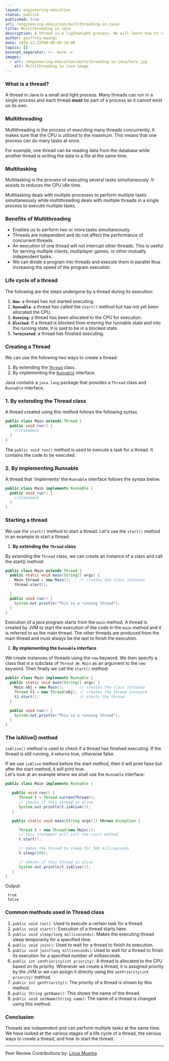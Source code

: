 ```yaml
---
layout: engineering-education
status: publish
published: true
url: /engineering-education/multithreading-in-java/
title: Multithreading in Java
description: A thread is a lightweight process. We will learn how to create threads in your programs
author: geoffrey-mwangi
date: 2020-12-22T00:00:00-10:00
topics: []
excerpt_separator: <!--more-->
images:
  - url: /engineering-education/multithreading-in-java/hero.jpg
    alt: Multithreading in Java image
---
```


### What is a thread?

A thread in Java is a small and light process. Many threads can run in a single process and each thread **must** be part of a process as it cannot exist on its own.

### Multithreading

Multithreading is the process of executing many threads concurrently. It makes sure that the CPU is utilized to the maximum. This means that one process can do many tasks at once.

For example, one thread can be reading data from the database while another thread is writing the data to a file at the same time.

### Multitasking

Multitasking is the process of executing several tasks simultaneously. It assists to reduces the CPU idle time.

Multitasking deals with multiple processes to perform multiple tasks simultaneously while multithreading deals with multiple threads in a single process to execute multiple tasks.

### Benefits of Multithreading

- Enables us to perform two or more tasks simultaneously.
- Threads are independent and do not affect the performance of concurrent threads.
- An execution of one thread will not interrupt other threads. This is useful for serving multiple clients, multiplayer games, or other mutually independent tasks.
- We can divide a program into threads and execute them in parallel thus increasing the speed of the program execution.

### Life cycle of a thread

The following are the steps undergone by a thread during its execution:

1. **`New`**: a thread has not started executing.
2. **`Runnable`**: a thread has called the `start()` method but has not yet been allocated the CPU.
3. **`Running`**: a thread has been allocated to the CPU for execution.
4. **`Blocked`**: If a thread is blocked from entering the runnable state and into the running state, it is said to be in a blocked state.
5. **`Terminated`**: a thread has finished executing.

### Creating a Thread

We can use the following two ways to create a thread:

1. By extending the [`Thread`](https://www.javatpoint.com/creating-thread) class.
2. By implementing the [`Runnable`](https://www.javatpoint.com/creating-thread) interface.

Java contains a `java.lang` package that provides a `Thread` class and `Runnable` interface.

### 1. By extending the Thread class

A thread created using this method follows the following syntax.

```java
public class Main extends Thread {
  public void run() {
    //statement
  }
}
```

The `public void run()` method is used to execute a task for a thread. It contains the code to be executed.

### 2. By implementing Runnable

A thread that 'implements' the `Runnable` interface follows the syntax below.

```java
public class Main implements Runnable {
  public void run() {
    //statement
  }
}
```

### Starting a thread

We use the `start()` method to start a thread. Let's use the `start()` method in an example to start a thread:

1. **By extending the `Thread` class**

By extending the `Thread` class, we can create an instance of a class and call the start() method:

```java
public class Main extends Thread {
  public static void main(String[] args) {
    Main thread = new Main();    // creates the class instance
    thread.start();

  }
  public void run() {
    System.out.println("This is a running thread");
  }
}
```

Execution of a java program starts from the `main` method. A thread is created by JVM to start the execution of the code in the `main` method and it is referred to as the main thread. The other threads are produced from the main thread and must always be the last to finish the execution.

2. **By implementing the `Runnable` interface**

We create instances of threads using the `new` keyword. We then specify a class that is a subclass of `Thread` .ie. `Main` as an argument to the `new` keyword. Then finally we call the `start()` method:

```java
public class Main implements Runnable {
  public static void main(String[] args) {
    Main obj = new Main();       // creates the class instance
    Thread t1 = new Thread(obj); // creates the thread instance
    t1.start();                  // starts the thread
  }

  public void run() {
    System.out.println("This is a running thread");
  }
}
```

### The isAlive() method

`isAlive()` method is used to check if a thread has finished executing. If the thread is still running, it returns true, otherwise false.

If we use `isAlive` method before the start method, then it will print false but after the start method, it will print true.  
Let's look at an example where we shall use the `Runnable` interface:

```java
public class Main implements Runnable {

   public void run() {
      Thread t = Thread.currentThread();
      // checks if this thread is alive
      System.out.println(t.isAlive());
   }

   public static void main(String args[]) throws Exception {

      Thread t = new Thread(new Main());
      // this statement will call the run() method
      t.start();

      // makes the thread to sleep for 500 milliseconds
      t.sleep(500);

      // checks if this thread is alive
      System.out.println(t.isAlive());
   }
}
```

Output:

```
 true
 false
```

### Common methods used in Thread class

1. `public void run()`: Used to execute a certain task for a thread.
2. `public void start()`: Execution of a thread starts here.
3. `public void sleep(long milliseconds)`: Makes the executing thread sleep temporarily for a specified time.
4. `public void join()`: Used to wait for a thread to finish its execution.
5. `public void join(long milliseconds)`: Used to wait for a thread to finish its execution for a specified number of milliseconds.
6. `public int setPriority(int priority)`: A thread is allocated to the CPU based on its priority. Whenever we create a thread, it is assigned priority by the JVM or we can assign it directly using the `setPriority(int priority)` method.
7. `public int getPriority()`: The priority of a thread is shown by this method.
8. `public String getName()`: This shows the name of the thread.
9. `public void setName(String name)`: The name of a thread is changed using this method.

### Conclusion

Threads are independent and can perform multiple tasks at the same time. We have looked at the various stages of a life cycle of a thread, the various ways to create a thread, and how to start the thread.

---

Peer Review Contributions by: [Linus Muema](/engineering-education/authors/linus-muema/)
